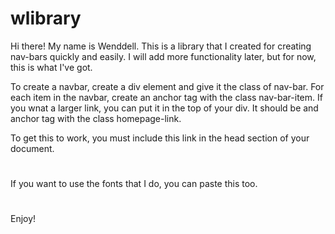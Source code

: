 # wlibrary

Hi there! My name is Wenddell. This is a library that I created for creating nav-bars quickly and easily. I will add more functionality later, but for now, this is what I've got.

To create a navbar, create a div element and give it the class of nav-bar. For each item in the navbar, create an anchor tag with the class nav-bar-item. If you wnat a larger link, you can put it in the top of your div. It should be and anchor tag with the class homepage-link. 

To get this to work, you must include this link in the head section of your document.

#     <link rel="stylesheet" href="css/styles.css">

If you want to use the fonts that I do, you can paste this too.

#     <link href="https://fonts.googleapis.com/css2?family=Alata&family=Quicksand&display=swap" rel="stylesheet">  </head>

Enjoy!
